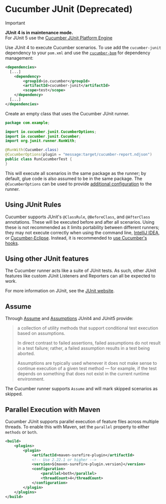 Cucumber JUnit (Deprecated)
===========================

> [!IMPORTANT]  
> **JUnit 4 is in maintenance mode.**  
> For JUnit 5 use the [Cucumber JUnit Platform Engine](../cucumber-junit-platform-engine)

Use JUnit 4 to execute Cucumber scenarios. To use add the `cucumber-junit`
dependency to your `pom.xml` and use the [`cucumber-bom`](../cucumber-bom/README.md)
for dependency management:

```xml
<dependencies>
  [...]
    <dependency>
        <groupId>io.cucumber</groupId>
        <artifactId>cucumber-junit</artifactId>
        <scope>test</scope>
    </dependency>
  [...]
</dependencies>
```

Create an empty class that uses the Cucumber JUnit runner.

```java
package com.example;

import io.cucumber.junit.CucumberOptions;
import io.cucumber.junit.Cucumber;
import org.junit.runner.RunWith;

@RunWith(Cucumber.class)
@CucumberOptions(plugin = "message:target/cucumber-report.ndjson")
public class RunCucumberTest {
}
```

This will execute all scenarios in the same package as the runner; by default, glue
code is also assumed to be in the same package. The `@CucumberOptions` can be used to provide
[additional configuration](https://docs.cucumber.io/cucumber/api/#list-configuration-options) 
to the runner. 

## Using JUnit Rules ##

Cucumber supports JUnit's `@ClassRule`, `@BeforeClass`, and `@AfterClass`
annotations. These will be executed before and 
after all scenarios. Using these is not recommended as it limits portability
between different runners; they may not
execute correctly when using the command line, [IntelliJ IDEA](https://www.jetbrains.com/help/idea/cucumber.html), or
[Cucumber-Eclipse](https://github.com/cucumber/cucumber-eclipse). Instead, it is
recommended to [use Cucumber's hooks](../cucumber-java#beforeall--afterall).

## Using other JUnit features ##

The Cucumber runner acts like a suite of JUnit tests. As such, other JUnit
features like custom JUnit
Listeners and Reporters can all be expected to work.

For more information on JUnit, see the [JUnit website](http://www.junit.org).

## Assume ## 

Through [Assume](https://junit.org/junit4/javadoc/4.12/org/junit/Assume.html) 
and [Assumptions](https://junit.org/junit5/docs/5.0.0/api/org/junit/jupiter/api/Assumptions.html) 
JUnit4 and JUnit5 provide: 

> a collection of utility methods that support conditional test execution based
> on assumptions.
> 
> In direct contrast to failed assertions, failed assumptions do not result in a
> test failure; rather, a failed assumption results in a test being aborted.
>  
> Assumptions are typically used whenever it does not make sense to continue
> execution of a given test method — for example, if the test depends on
> something that does not exist in the current runtime environment. 

The Cucumber runner supports `Assume` and will mark skipped scenarios as
skipped.

## Parallel Execution with Maven ##

Cucumber JUnit supports parallel execution of feature files across multiple 
threads. To enable this with Maven, set the `parallel` property to either
`methods` or `both`.

```xml
<build>
    <plugins>
        <plugin>
            <artifactId>maven-surefire-plugin</artifactId>
            <!-- Use 2.22.1 or higher -->
            <version>${maven-surefire-plugin.version}</version>  
            <configuration>
                <parallel>both</parallel>
                <threadCount>4</threadCount>
            </configuration>
        </plugin>
    </plugins>
</build>
```
